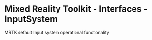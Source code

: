 # Mixed Reality Toolkit - Interfaces - InputSystem

MRTK default Input system operational functionality